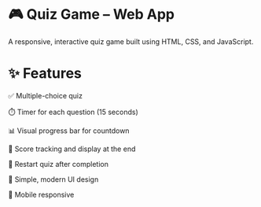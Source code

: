 # 🎮 Quiz Game – Web App
A responsive, interactive quiz game built using HTML, CSS, and JavaScript. 
# ✨ Features
✅ Multiple-choice quiz

⏱️ Timer for each question (15 seconds)

📊 Visual progress bar for countdown

🧠 Score tracking and display at the end

🔁 Restart quiz after completion

🎨 Simple, modern UI design

📱 Mobile responsive
